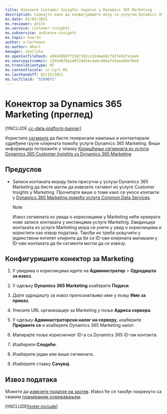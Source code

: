 ```yaml
---
title: Извезите Customer Insights податке у Dynamics 365 Marketing
description: Сазнајте како да конфигуришете везу са услугом Dynamics 365 Marketing.
ms.date: 02/01/2021
ms.reviewer: philk
ms.service: customer-insights
ms.subservice: audience-insights
ms.topic: how-to
author: m-hartmann
ms.author: mhart
manager: shellyha
ms.openlocfilehash: a06920b8ff25d7102ccd14ae68cf42fe91fa1ee6
ms.sourcegitcommit: 139548f8a2d0f24d54c4a6c404a743eeeb8ef8e0
ms.translationtype: HT
ms.contentlocale: sr-Cyrl-RS
ms.lasthandoff: 02/15/2021
ms.locfileid: "5269072"
---
```

# <a name="connector-for-dynamics-365-marketing-preview"></a>Конектор за Dynamics 365 Marketing (преглед)

[!INCLUDE [cc-data-platform-banner](../includes/cc-data-platform-banner.md)]

Користите [сегменте](segments.md) да бисте генерисали кампање и контактирали одређене групе клијената помоћу услуге Dynamics 365 Marketing. Више информација потражите у чланку [Коришћење сегмената из услуга Dynamics 365 Customer Insights уз Dynamics 365 Marketing](https://docs.microsoft.com/dynamics365/marketing/customer-insights-segments)

## <a name="prerequisite"></a>Предуслов

- Записи контаката морају бити присутни у услузи Dynamics 365 Marketing да бисте могли да извезете сегмент из услуге Customer Insights у Marketing. Прочитајте више о томе како се уносе контакти у [Dynamics 365 Marketing помоћу услуге Common Data Services](connect-power-query.md).

  > [!NOTE]
  > Извоз сегмената из увида о корисницима у Marketing неће креирати нове записе контаката у инстанцама услуге Marketing. Евиденција контаката из услуге Marketing мора се унети у увид о корисницима и користити као извор података. Такође их треба укључити у јединствени ентитет клијента да би се ID-ови клијената мапирали у ID-ове контаката да би сегменти могли да се извезу.

## <a name="configure-the-connector-for-marketing"></a>Конфигуришите конектор за Marketing

1. У увидима о корисницима идите на **Администратор** > **Одредишта за извоз**.

1. У одељку **Dynamics 365 Marketing** изаберите **Подеси**.

1. Дајте одредишту за извоз препознатљиво име у пољу **Име за приказ**.

1. Унесите URL организације за Marketing у поље **Адреса сервера**.

1. У одељку **Администраторски налог на серверу**, изаберите **Пријавите се** и изаберите Dynamics 365 Marketing налог.

1. Мапирајте поље корисничког ID-а са Dynamics 365 ID-ом контакта.

1. Изаберите **Следеће**.

1. Изаберите један или више сегмената.

1. Изаберите ставку **Сачувај**.

## <a name="export-the-data"></a>Извоз података

Можете да [извезете податке на захтев](export-destinations.md). Извоз ће се такође покренути са сваким [планираним освежавањем](system.md#schedule-tab).


[!INCLUDE[footer-include](../includes/footer-banner.md)]